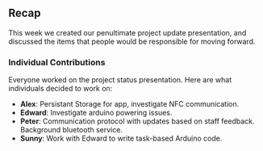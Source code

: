 ## Recap
This week we created our penultimate project update presentation, and discussed the items that people would be responsible for moving forward. 

### Individual Contributions
Everyone worked on the project status presentation. Here are what individuals decided to work on:

- **Alex**: Persistant Storage for app, investigate NFC communication.
- **Edward**: Investigate arduino powering issues. 
- **Peter**: Communication protocol with updates based on staff feedback. Background bluetooth service. 
- **Sunny**: Work with Edward to write task-based Arduino code.
